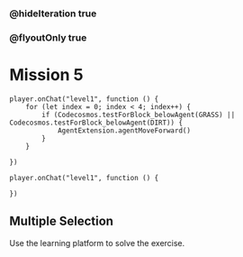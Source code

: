 ### @hideIteration true
### @flyoutOnly true
# Mission 5

```blocks
player.onChat("level1", function () {
    for (let index = 0; index < 4; index++) {
        if (Codecosmos.testForBlock_belowAgent(GRASS) || Codecosmos.testForBlock_belowAgent(DIRT)) {
            AgentExtension.agentMoveForward()
        }
    }
    
})
```

```template
player.onChat("level1", function () {
    
})
```

## Multiple Selection
Use the learning platform to solve the exercise.